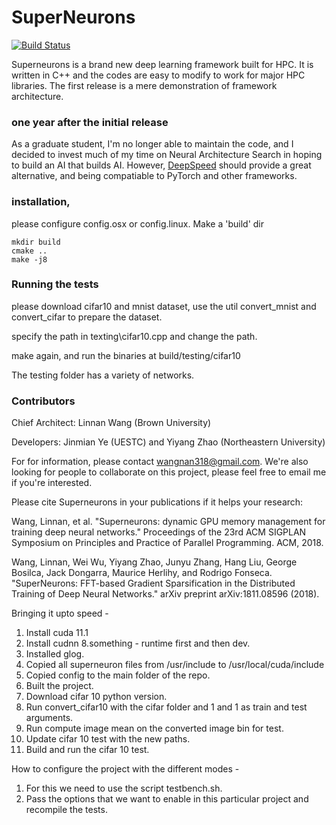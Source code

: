# SuperNeurons

[![Build Status](https://travis-ci.com/linnanwang/superneurons.svg?token=NaYnnUzyHsfFSY6YVdAG&branch=master)](https://travis-ci.com/linnanwang/superneurons)

Superneurons is a brand new deep learning framework built for HPC. It is written in C++ and the codes are easy to modify to work for major HPC libraries. The first release is a mere demonstration of framework architecture. 

### one year after the initial release 
As a graduate student, I'm no longer able to maintain the code, and I decided to invest much of my time on Neural Architecture Search in hoping to build an AI that builds AI. However, <a href="https://github.com/microsoft/DeepSpeed">DeepSpeed</a> should provide a great alternative, and being compatiable to PyTorch and other frameworks.

### installation,

please configure config.osx or config.linux. Make a 'build' dir
```
mkdir build
cmake ..
make -j8
```
### Running the tests
please download cifar10 and mnist dataset, use the util convert_mnist and convert_cifar to prepare the dataset.

specify the path in texting\cifar10.cpp and change the path.

make again, and run the binaries at build/testing/cifar10

The testing folder has a variety of networks.

### Contributors
Chief Architect: Linnan Wang (Brown University)

Developers: Jinmian Ye (UESTC) and Yiyang Zhao (Northeastern University)

For for information, please contact wangnan318@gmail.com. We're also looking for people to collaborate on this project, please feel free to email me if you're interested.

Please cite Superneurons in your publications if it helps your research:
<p>
Wang, Linnan, et al. "Superneurons: dynamic GPU memory management for training deep neural networks." Proceedings of the 23rd ACM SIGPLAN Symposium on Principles and Practice of Parallel Programming. ACM, 2018.
</p>
<p>
Wang, Linnan, Wei Wu, Yiyang Zhao, Junyu Zhang, Hang Liu, George Bosilca, Jack Dongarra, Maurice Herlihy, and Rodrigo Fonseca. "SuperNeurons: FFT-based Gradient Sparsification in the Distributed Training of Deep Neural Networks." arXiv preprint arXiv:1811.08596 (2018).
</p>

Bringing it upto speed - 
1. Install cuda 11.1
2. Install cudnn 8.something - runtime first and then dev. 
3. Installed glog. 
4. Copied all superneuron files from /usr/include to /usr/local/cuda/include
5. Copied config to the main folder of the repo.
6. Built the project.
7. Download cifar 10 python version. 
8. Run convert_cifar10 with the cifar folder and 1 and 1 as train and test arguments. 
9. Run compute image mean on the converted image bin for test. 
10. Update cifar 10 test with the new paths. 
11. Build and run the cifar 10 test.

How to configure the project with the different modes - 
1. For this we need to use the script testbench.sh. 
2. Pass the options that we want to enable in this particular project and recompile the tests.

